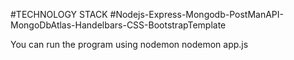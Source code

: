 #TECHNOLOGY STACK
#Nodejs-Express-Mongodb-PostManAPI-MongoDbAtlas-Handelbars-CSS-BootstrapTemplate


You can run the program using nodemon
nodemon app.js
 
